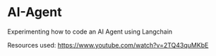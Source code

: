# AI-Agent
Experimenting how to code an AI Agent using Langchain


Resources used: https://www.youtube.com/watch?v=2TQ43quMKbE
